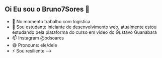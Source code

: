## Oi Eu sou o Bruno7Sores 👋


- 🔭 No momento trabalho com logística
- 🌱 Sou estudante iniciante de desenvolvimento web, atualmente estou estudando pela plataforma do curso em video do Gustavo Guanabara
- 📫 Instagram @bdsoares
- 😄 Pronouns: ele/dele
- ⚡ Sou resiliente
-->
